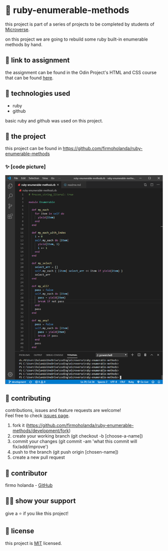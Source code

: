 # 📃 ruby-enumerable-methods

this project is part of a series of projects to be completed by students of [Microverse](https://www.microverse.org/ 'The Global School for Remote Software Developers!').

on this project we are going to rebuild some ruby built-in enumerable methods by hand.



## 🔗 link to assignment

the assignment can be found in the Odin Project's HTML and CSS course that can be found [here](https://www.theodinproject.com/courses/ruby-programming/lessons/advanced-building-blocks).



## 📡 technologies used

- ruby
- github

basic ruby and github was used on this project.



## 🚀 the project

this project can be found in https://github.com/firmoholanda/ruby-enumerable-methods

### ✨ [code picture]

<a href="https://github.com/firmoholanda/ruby-enumerable-methods/blob/development/img/ruby-enumerable-methods.png" target="_blank">
    <img alt="page animation" src="https://github.com/firmoholanda/ruby-enumerable-methods/blob/development/img/ruby-enumerable-methods.png"/>
</a>



## 🤝 contributing

contributions, issues and feature requests are welcome!<br/>Feel free to check [issues page](https://github.com/firmoholanda/ruby-enumerable-methods/development/issues).

1. fork it (https://github.com/firmoholanda/ruby-enumerable-methods/development/fork)
2. create your working branch (git checkout -b [choose-a-name])
3. commit your changes (git commit -am 'what this commit will fix/add/improve')
4. push to the branch (git push origin [chosen-name])
5. create a new pull request



## 🤖 contributor

firmo holanda - [GitHub](https://github.com/firmoholanda)



## 🙋‍♂ show your support

give a ⭐️ if you like this project!



## 📝 license

this project is [MIT](https://github.com/firmoholanda/newsweek.com-clone/development/blob/development/license.txt) licensed.
 